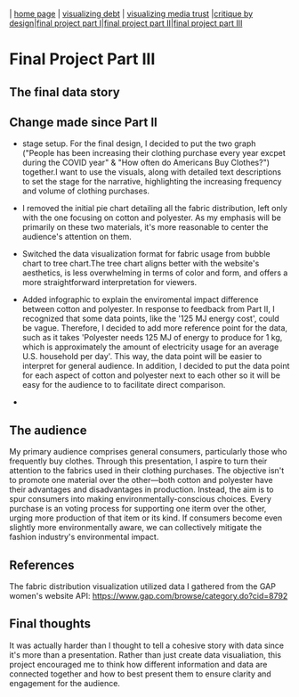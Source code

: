 | [home page](/README.md) | [visualizing debt](/GovermentDebt.md) | [visualizing media trust](/MediaTrust.md) |[critique by design](/assignment3&4.md)|[final project part I](/part1.md)|[final project part II](/part2.md)|[final project part III](/part3.md)
# Final Project Part III 

## The final data story 

## Change made since Part II 
- stage setup. For the final design, I decided to put the two graph ("People has been increasing their clothing purchase every year excpet during the COVID year" & "How often do Americans Buy Clothes?") together.I want to use the visuals, along with detailed text descriptions to set the stage for the narrative, highlighting the increasing frequency and volume of clothing purchases.
- I removed the initial pie chart detailing all the fabric distribution, left only with the one focusing on cotton and polyester. As my emphasis will be primarily on these two materials, it's more reasonable to center the audience's attention on them.
- Switched the data visualization format for fabric usage from bubble chart to tree chart.The tree chart aligns better with the website's aesthetics, is less overwhelming in terms of color and form, and offers a more straightforward interpretation for viewers.
- Added infographic to explain the enviromental impact difference between cotton and polyester. In response to feedback from Part II, I recognized that some data points, like the '125 MJ energy cost', could be vague. Therefore,  I decided to add  more reference point for the data, such as it takes 'Polyester needs 125 MJ of energy to produce for 1 kg, which is approximately the amount of electricity usage for an average U.S. household  per day'. This way, the data point will be easier to interpret for general audience. In addition, I decided to put the data point for each aspect of cotton and polyester next to each other so it will be easy for the audience to to facilitate direct comparison.

- 

## The audience 
My primary audience comprises general consumers, particularly those who frequently buy clothes. Through this presentation, I aspire to turn their attention to the fabrics used in their clothing purchases. The objective isn't to promote one material over the other—both cotton and polyester have their  advantages and disadvantages in production. Instead, the aim is to spur consumers into making environmentally-conscious choices. Every purchase is an voting process for supporting one iterm over the other, urging more production of that item or its kind. If consumers become even slightly more environmentally aware, we can collectively mitigate the fashion industry's environmental impact.


## References 
The fabric distribution visualization utilized data I gathered from the GAP women's website API:
https://www.gap.com/browse/category.do?cid=8792


## Final thoughts 
It was actually harder than I thought to tell a cohesive story with data since it's more than a presentation. Rather than just create data visualiation, this project  encouraged me to think how different information and data are connected together and how to best present them to ensure clarity and engagement for the audience.




